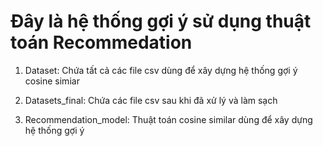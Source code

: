 # Đây là hệ thống gợi ý sử dụng thuật toán Recommedation

1. Dataset: Chứa tất cả các file csv dùng để xây dựng hệ thống gợi ý cosine simiar

2. Datasets_final: Chứa các file csv sau khi đã xử lý và làm sạch

4. Recommendation_model: Thuật toán cosine similar dùng để xây dựng hệ thống gợi ý

